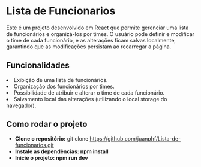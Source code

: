 # Lista de Funcionarios <br>
Este é um projeto desenvolvido em React que permite gerenciar uma lista de funcionários e organizá-los por times. O usuário pode definir e modificar o time de cada funcionário, e as alterações ficam salvas localmente, garantindo que as modificações persistam ao recarregar a página.

## Funcionalidades
<li> Exibição de uma lista de funcionários.</li>
<li> Organização dos funcionários por times.</li>
<li> Possibilidade de atribuir e alterar o time de cada funcionário. </li>
<li> Salvamento local das alterações (utilizando o local storage do navegador).</li>

## Como rodar o projeto
- <b>Clone o repositório:</b> git clone https://github.com/juanphf/Lista-de-funcionarios.git
- <b>Instale as dependências:<b> npm install
- <b>Inicie o projeto:<b> npm run dev
